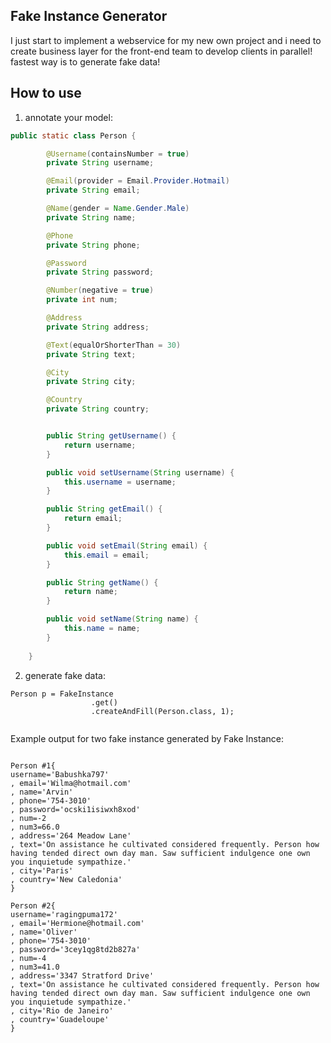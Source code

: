 ## Fake Instance Generator

I just start to implement a webservice for my new own project and i need to create business layer
for the front-end team to develop clients in parallel! fastest way is to generate fake data!

## How to use

  1. annotate your model:
  ```java
  public static class Person {
  
          @Username(containsNumber = true)
          private String username;
  
          @Email(provider = Email.Provider.Hotmail)
          private String email;
  
          @Name(gender = Name.Gender.Male)
          private String name;
  
          @Phone
          private String phone;
  
          @Password
          private String password;
  
          @Number(negative = true)
          private int num;
  
          @Address
          private String address;
  
          @Text(equalOrShorterThan = 30)
          private String text;
  
          @City
          private String city;
  
          @Country
          private String country;
  
  
          public String getUsername() {
              return username;
          }
  
          public void setUsername(String username) {
              this.username = username;
          }
  
          public String getEmail() {
              return email;
          }
  
          public void setEmail(String email) {
              this.email = email;
          }
  
          public String getName() {
              return name;
          }
  
          public void setName(String name) {
              this.name = name;
          }
          
      }
  ```
  
  2. generate fake data:
  ```
  Person p = FakeInstance
                    .get()
                    .createAndFill(Person.class, 1);
      
  ```

Example output for two fake instance generated by Fake Instance:

```

Person #1{
username='Babushka797'
, email='Wilma@hotmail.com'
, name='Arvin'
, phone='754-3010'
, password='ocski1isiwxh8xod'
, num=-2
, num3=66.0
, address='264 Meadow Lane'
, text='On assistance he cultivated considered frequently. Person how having tended direct own day man. Saw sufficient indulgence one own you inquietude sympathize.'
, city='Paris'
, country='New Caledonia'
}
```

```
Person #2{
username='ragingpuma172'
, email='Hermione@hotmail.com'
, name='Oliver'
, phone='754-3010'
, password='3cey1qg8td2b827a'
, num=-4
, num3=41.0
, address='3347 Stratford Drive'
, text='On assistance he cultivated considered frequently. Person how having tended direct own day man. Saw sufficient indulgence one own you inquietude sympathize.'
, city='Rio de Janeiro'
, country='Guadeloupe'
}
```  
